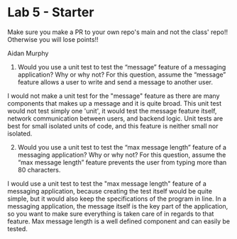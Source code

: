 # Lab 5 - Starter
Make sure you make a PR to your own repo's main and not the class' repo!! Otherwise you will lose points!!

Aidan Murphy

1) Would you use a unit test to test the “message” feature of a messaging application? Why or why not? For this question, assume the “message” feature allows a user to write and send a message to another user.

I would not make a unit test for the "message" feature as there are many components that makes up a message and it is quite broad. This unit test would not test simply one 'unit', it would test the message feature itself, network communication between users, and backend logic. Unit tests are best for small isolated units of code, and this feature is neither small nor isolated.

2) Would you use a unit test to test the “max message length” feature of a messaging application? Why or why not? For this question, assume the “max message length” feature prevents the user from typing more than 80 characters.

I would use a unit test to test the "max message length" feature of a messaging application, because creating the test itself would be quite simple, but it would also keep the specifications of the program in line. In a messaging application, the message itself is the key part of the application, so you want to make sure everything is taken care of in regards to that feature. Max message length is a well defined component and can easily be tested.
